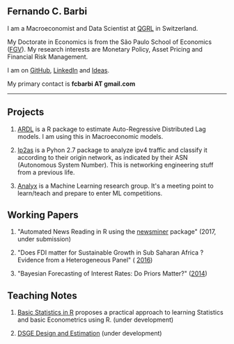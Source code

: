 
## Fernando C. Barbi

I am a Macroeconomist and Data Scientist at [QGRL](http://qgrl.ch) in Switzerland.

My Doctorate in Economics is from the São Paulo School of Economics ([FGV](http://economics-sp.fgv.br/)). 
My research interests are Monetary Policy, Asset Pricing and Financial Risk Management. 

I am on [GitHub](https://github.com/fcbarbi), [LinkedIn](https://www.linkedin.com/in/fcbarbi/) and [Ideas](https://ideas.repec.org/f/pba724.html).

My primary contact is **fcbarbi AT gmail.com**

---

Projects 
--------

1. [ARDL](https://github.com/fcbarbi/ardl/) is a R package to estimate Auto-Regressive Distributed Lag models. I am using this in Macroeconomic models.

2. [Ip2as](https://github.com/fcbarbi/ip2as/) is a Pyhon 2.7 package to analyze ipv4 traffic and classify it according to their origin network, as indicated by their ASN (Autonomous System Number). This is networking engineering stuff from a previous life.

3. [Analyx](http://analyx.ch/) is a Machine Learning research group. It's a meeting point to learn/teach and prepare to enter ML competitions. 

Working Papers 
--------------

1. "Automated News Reading in R using the [newsminer](https://github.com/fcbarbi/newsminer/) package" (2017, under submission)

2. "Does FDI matter for Sustainable Growth in Sub Saharan Africa ? Evidence from a Heterogeneous Panel" ( [2016](https://github.com/fcbarbi/research/blob/master/FDI_Sustainable_Growth_SSA_2016.pdf))

3. "Bayesian Forecasting of Interest Rates: Do Priors Matter?" ([2014](https://github.com/fcbarbi/research/blob/master/Bayesian_forecasting_interest_rates_do_priors_matter.pdf))

Teaching Notes
--------------

1. [Basic Statistics in R](https://github.com/fcbarbi/statR/) proposes a practical approach to learning Statistics and basic Econometrics using R. (under development) 

2. [DSGE Design and Estimation](https://github.com/fcbarbi/dsge/) (under development) 
